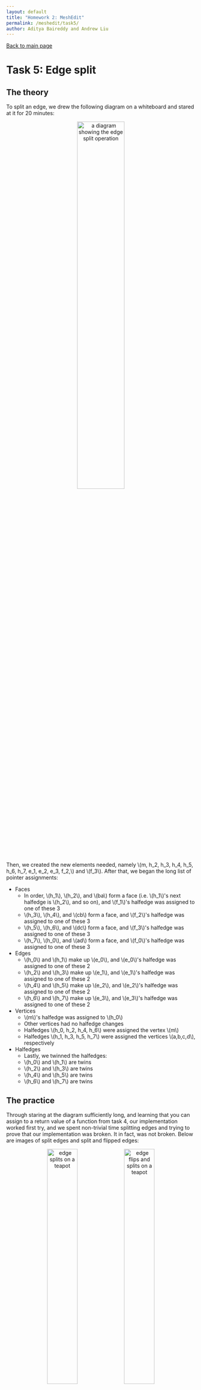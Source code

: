 ```yaml
---
layout: default
title: "Homework 2: MeshEdit"
permalink: /meshedit/task5/
author: Aditya Baireddy and Andrew Liu
---
```

[Back to main page]({{site.baseurl}}/meshedit)
# Task 5: Edge split
## The theory

To split an edge, we drew the following diagram on a whiteboard and stared at it for 20 minutes:

<p style = "text-align:center">
	<img src = "/hw-webpages-sp24-spegeerino/docs/assets/hw2images/task5-edge-split.png" alt="a diagram showing the edge split operation" width="50%" style="text-align:center"/>
</p>

Then, we created the new elements needed, namely \\(m, h_2, h_3, h_4, h_5, h_6, h_7, e_1, e_2, e_3, f_2,\\) and \\(f_3\\). After that, we began the long list of pointer assignments:

- Faces
	- In order, \\(h_1\\), \\(h_2\\), and \\(ba\\) form a face (i.e. \\(h_1\\)'s next halfedge is \\(h_2\\), and so on), and \\(f_1\\)'s halfedge was assigned to one of these 3
	- \\(h_3\\), \\(h_4\\), and \\(cb\\) form a face, and \\(f_2\\)'s halfedge was assigned to one of these 3
	- \\(h_5\\), \\(h_6\\), and \\(dc\\) form a face, and \\(f_3\\)'s halfedge was assigned to one of these 3
	- \\(h_7\\), \\(h_0\\), and \\(ad\\) form a face, and \\(f_0\\)'s halfedge was assigned to one of these 3
- Edges
	- \\(h_0\\) and \\(h_1\\) make up \\(e_0\\), and \\(e_0\\)'s halfedge was assigned to one of these 2
	- \\(h_2\\) and \\(h_3\\) make up \\(e_1\\), and \\(e_1\\)'s halfedge was assigned to one of these 2
	- \\(h_4\\) and \\(h_5\\) make up \\(e_2\\), and \\(e_2\\)'s halfedge was assigned to one of these 2
	- \\(h_6\\) and \\(h_7\\) make up \\(e_3\\), and \\(e_3\\)'s halfedge was assigned to one of these 2
- Vertices
	- \\(m\\)'s halfedge was assigned to \\(h_0\\)
	- Other vertices had no halfedge changes
	- Halfedges \\(h_0, h_2, h_4, h_6\\) were assigned the vertex \\(m\\)
	- Halfedges \\(h_1, h_3, h_5, h_7\\) were assigned the vertices \\(a,b,c,d\\), respectively
- Halfedges 
	- Lastly, we twinned the halfedges: 
	- \\(h_0\\) and \\(h_1\\) are twins
	- \\(h_2\\) and \\(h_3\\) are twins
	- \\(h_4\\) and \\(h_5\\) are twins
	- \\(h_6\\) and \\(h_7\\) are twins

## The practice

Through staring at the diagram sufficiently long, and learning that you can assign to a return value of a function from task 4, our implementation worked first try, and we spent non-trivial time splitting edges and trying to prove that our implementation was broken. It in fact, was not broken. Below are images of split edges and split and flipped edges:

<p style = "text-align:center">
	<img src="/hw-webpages-sp24-spegeerino/docs/assets/hw2images/task5-split.png" alt="edge splits on a teapot" width="40%" style="text-align:center"/>
	<img src="/hw-webpages-sp24-spegeerino/docs/assets/hw2images/task5-split-flip.png" alt="edge flips and splits on a teapot" width="40%" style="text-align:center"/>
</p>